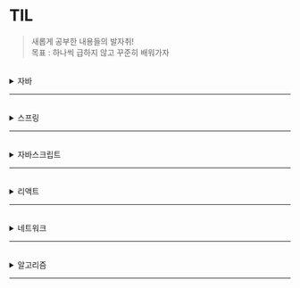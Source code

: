 # TIL

> 새롭게 공부한 내용들의 발자취!  
> 목표 : 하나씩 급하지 않고 꾸준히 배워가자

<br>
<details>
<summary>자바</summary>
<div markdown="1">

|번호|제목|
|--|--|
|1|[객체 지향 언어의 특징인 상속을 알아보자!](https://doingsomething.tistory.com/89)|


</div>
</details>

---------------------------------------
<br>
<details>
<summary>스프링</summary>
<div markdown="2">

|번호|제목|
|--|--|


</div>
</details>

---------------------------------------

<br>
<details>
<summary>자바스크립트</summary>
<div markdown="3">

|번호|제목|
|--|--|
|1|[ES6 Map, Filter, Reduce 기능을 알아보자](https://doingsomething.tistory.com/76)|
|2|[ES6 find(), findIndex() 사용법을 알아보자!](https://doingsomething.tistory.com/77)|
|3|[배열과 객체의 구조 분해 할당을 알아보자!](https://doingsomething.tistory.com/81)|
</div>
</details>

---------------------------------------

<br>
<details>
<summary>리액트</summary>
<div markdown="4">

|번호|제목|
|--|--|
|1|[컴포넌트로 반복 작업 줄이기!!](https://doingsomething.tistory.com/78)|
|2|[map()으로 컴포넌트 출력 반복 줄이기!](https://doingsomething.tistory.com/79)|
|3|[리액트의 Hook을 알아보자!](https://doingsomething.tistory.com/80)|
|4|[useState()로 간단한 이벤트를 처리해보자!](https://doingsomething.tistory.com/82)|
|5|[useState()로 조금 더 복잡한 이벤트를 처리해보자!](https://doingsomething.tistory.com/83)|


</div>
</details>

---------------------------------------

<br>
<details>
<summary>네트워크</summary>
<div markdown="5">

|번호|제목|
|--|--|
|1|[프로토콜이란!?](https://doingsomething.tistory.com/84)|
|2|[OSI 모델이란!?](https://doingsomething.tistory.com/85)|
|3|[OSI 모델 - Application Layer(layer 7)](https://doingsomething.tistory.com/86)|
|4|[OSI 모델 - Presentation Layer(layer 6)!?](https://doingsomething.tistory.com/86)|
|5|[OSI 모델 - Session Layer(layer 5)!?](https://doingsomething.tistory.com/88)|

</div>
</details>

---------------------------------------

<br>
<details>
<summary>알고리즘</summary>
<div markdown="6">

|번호|제목|
|--|--|


</div>
</details>

---------------------------------------

<br>
